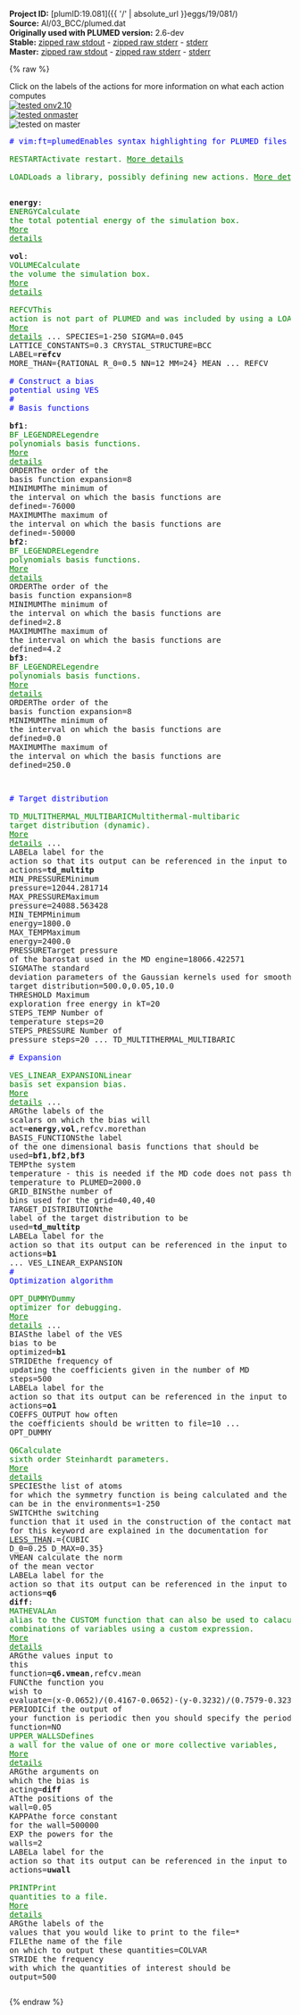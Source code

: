 **Project ID:** [plumID:19.081]({{ '/' | absolute_url }}eggs/19/081/)  
**Source:** Al/03_BCC/plumed.dat  
**Originally used with PLUMED version:** 2.6-dev  
**Stable:** [zipped raw stdout](plumed.dat.plumed.stdout.txt.zip) - [zipped raw stderr](plumed.dat.plumed.stderr.txt.zip) - [stderr](plumed.dat.plumed.stderr)  
**Master:** [zipped raw stdout](plumed.dat.plumed_master.stdout.txt.zip) - [zipped raw stderr](plumed.dat.plumed_master.stderr.txt.zip) - [stderr](plumed.dat.plumed_master.stderr)  

{% raw %}
<div class="plumedpreheader">
<div class="headerInfo" id="value_details_data/Al/03_BCC/plumed.dat"> Click on the labels of the actions for more information on what each action computes </div>
<div class="containerBadge">
<div class="headerBadge"><a href="plumed.dat.plumed.stderr"><img src="https://img.shields.io/badge/v2.10-failed-red.svg" alt="tested onv2.10" /></a></div>
<div class="headerBadge"><a href="plumed.dat.plumed_master.stderr"><img src="https://img.shields.io/badge/master-failed-red.svg" alt="tested onmaster" /></a></div>
<div class="headerBadge"><img src="https://img.shields.io/badge/with-LOAD-yellow.svg" alt="tested on master" /></div>
</div>
</div>
<pre class="plumedlisting">
<span class="plumedtooltip" style="color:blue"># vim:ft=plumed<span class="right">Enables syntax highlighting for PLUMED files in vim. See <a href="https://www.plumed.org/doc-master/user-doc/html/vim">here for more details. </a><i></i></span></span>
<br/><span class="plumedtooltip" style="color:green">RESTART<span class="right">Activate restart. <a href="https://www.plumed.org/doc-master/user-doc/html/RESTART" style="color:green">More details</a><i></i></span></span>
<br/><span style="display:none;" id="data/Al/03_BCC/plumed.dat">The RESTART action with label <b></b> calculates something</span><span class="plumedtooltip" style="color:green">LOAD<span class="right">Loads a library, possibly defining new actions. <a href="https://www.plumed.org/doc-master/user-doc/html/LOAD" style="color:green">More details</a><i></i></span></span> <span class="plumedtooltip">FILE<span class="right">file to be loaded<i></i></span></span>=<b name="data/Al/03_BCC/plumed.dat">../../RefCV.cpp</b>

<b name="data/Al/03_BCC/plumed.datenergy" onclick='showPath("data/Al/03_BCC/plumed.dat","data/Al/03_BCC/plumed.datenergy","data/Al/03_BCC/plumed.datenergy","brown")'>energy</b>: <span class="plumedtooltip" style="color:green">ENERGY<span class="right">Calculate the total potential energy of the simulation box. <a href="https://www.plumed.org/doc-master/user-doc/html/ENERGY" style="color:green">More details</a><i></i></span></span>
<br/><span style="display:none;" id="data/Al/03_BCC/plumed.datenergy">The ENERGY action with label <b>energy</b> calculates something</span><b name="data/Al/03_BCC/plumed.datvol" onclick='showPath("data/Al/03_BCC/plumed.dat","data/Al/03_BCC/plumed.datvol","data/Al/03_BCC/plumed.datvol","brown")'>vol</b>: <span class="plumedtooltip" style="color:green">VOLUME<span class="right">Calculate the volume the simulation box. <a href="https://www.plumed.org/doc-master/user-doc/html/VOLUME" style="color:green">More details</a><i></i></span></span>
<br/><span style="display:none;" id="data/Al/03_BCC/plumed.datvol">The VOLUME action with label <b>vol</b> calculates the volume of simulation box</span><span class="plumedtooltip" style="color:green">REFCV<span class="right">This action is not part of PLUMED and was included by using a LOAD command <a href="https://www.plumed.org/doc-master/user-doc/html/LOAD" style="color:green">More details</a><i></i></span></span> ...
 SPECIES=1-250
 SIGMA=0.045
 LATTICE_CONSTANTS=0.3
 CRYSTAL_STRUCTURE=BCC
 LABEL=<b name="data/Al/03_BCC/plumed.datrefcv" onclick='showPath("data/Al/03_BCC/plumed.dat","data/Al/03_BCC/plumed.datrefcv","data/Al/03_BCC/plumed.datrefcv","brown")'>refcv</b>
 MORE_THAN={RATIONAL R_0=0.5 NN=12 MM=24}
 MEAN
... REFCV
<br/><span style="color:blue" class="comment"># Construct a bias potential using VES</span>
<span style="color:blue" class="comment">#</span>
<span style="color:blue" class="comment"># Basis functions</span>
<br/><b name="data/Al/03_BCC/plumed.datbf1" onclick='showPath("data/Al/03_BCC/plumed.dat","data/Al/03_BCC/plumed.datbf1","data/Al/03_BCC/plumed.datbf1","brown")'>bf1</b>: <span class="plumedtooltip" style="color:green">BF_LEGENDRE<span class="right">Legendre polynomials basis functions. <a href="https://www.plumed.org/doc-master/user-doc/html/BF_LEGENDRE" style="color:green">More details</a><i></i></span></span> <span class="plumedtooltip">ORDER<span class="right">The order of the basis function expansion<i></i></span></span>=8 <span class="plumedtooltip">MINIMUM<span class="right">The minimum of the interval on which the basis functions are defined<i></i></span></span>=-76000 <span class="plumedtooltip">MAXIMUM<span class="right">The maximum of the interval on which the basis functions are defined<i></i></span></span>=-50000
<span style="display:none;" id="data/Al/03_BCC/plumed.datbf1">The BF_LEGENDRE action with label <b>bf1</b> calculates something</span><b name="data/Al/03_BCC/plumed.datbf2" onclick='showPath("data/Al/03_BCC/plumed.dat","data/Al/03_BCC/plumed.datbf2","data/Al/03_BCC/plumed.datbf2","brown")'>bf2</b>: <span class="plumedtooltip" style="color:green">BF_LEGENDRE<span class="right">Legendre polynomials basis functions. <a href="https://www.plumed.org/doc-master/user-doc/html/BF_LEGENDRE" style="color:green">More details</a><i></i></span></span> <span class="plumedtooltip">ORDER<span class="right">The order of the basis function expansion<i></i></span></span>=8 <span class="plumedtooltip">MINIMUM<span class="right">The minimum of the interval on which the basis functions are defined<i></i></span></span>=2.8 <span class="plumedtooltip">MAXIMUM<span class="right">The maximum of the interval on which the basis functions are defined<i></i></span></span>=4.2
<span style="display:none;" id="data/Al/03_BCC/plumed.datbf2">The BF_LEGENDRE action with label <b>bf2</b> calculates something</span><b name="data/Al/03_BCC/plumed.datbf3" onclick='showPath("data/Al/03_BCC/plumed.dat","data/Al/03_BCC/plumed.datbf3","data/Al/03_BCC/plumed.datbf3","brown")'>bf3</b>: <span class="plumedtooltip" style="color:green">BF_LEGENDRE<span class="right">Legendre polynomials basis functions. <a href="https://www.plumed.org/doc-master/user-doc/html/BF_LEGENDRE" style="color:green">More details</a><i></i></span></span> <span class="plumedtooltip">ORDER<span class="right">The order of the basis function expansion<i></i></span></span>=8 <span class="plumedtooltip">MINIMUM<span class="right">The minimum of the interval on which the basis functions are defined<i></i></span></span>=0.0 <span class="plumedtooltip">MAXIMUM<span class="right">The maximum of the interval on which the basis functions are defined<i></i></span></span>=250.0

<span style="color:blue" class="comment"># Target distribution</span>
<br/><span style="display:none;" id="data/Al/03_BCC/plumed.datbf3">The BF_LEGENDRE action with label <b>bf3</b> calculates something</span><span class="plumedtooltip" style="color:green">TD_MULTITHERMAL_MULTIBARIC<span class="right">Multithermal-multibaric target distribution (dynamic). <a href="https://www.plumed.org/doc-master/user-doc/html/TD_MULTITHERMAL_MULTIBARIC" style="color:green">More details</a><i></i></span></span> ... 
 <span class="plumedtooltip">LABEL<span class="right">a label for the action so that its output can be referenced in the input to other actions<i></i></span></span>=<b name="data/Al/03_BCC/plumed.dattd_multitp" onclick='showPath("data/Al/03_BCC/plumed.dat","data/Al/03_BCC/plumed.dattd_multitp","data/Al/03_BCC/plumed.dattd_multitp","brown")'>td_multitp</b>
 <span class="plumedtooltip">MIN_PRESSURE<span class="right">Minimum pressure<i></i></span></span>=12044.281714
 <span class="plumedtooltip">MAX_PRESSURE<span class="right">Maximum pressure<i></i></span></span>=24088.563428
 <span class="plumedtooltip">MIN_TEMP<span class="right">Minimum energy<i></i></span></span>=1800.0
 <span class="plumedtooltip">MAX_TEMP<span class="right">Maximum energy<i></i></span></span>=2400.0
 <span class="plumedtooltip">PRESSURE<span class="right">Target pressure of the barostat used in the MD engine<i></i></span></span>=18066.422571
 <span class="plumedtooltip">SIGMA<span class="right">The standard deviation parameters of the Gaussian kernels used for smoothing the target distribution<i></i></span></span>=500.0,0.05,10.0
 <span class="plumedtooltip">THRESHOLD<span class="right"> Maximum exploration free energy in kT<i></i></span></span>=20
 <span class="plumedtooltip">STEPS_TEMP<span class="right"> Number of temperature steps<i></i></span></span>=20
 <span class="plumedtooltip">STEPS_PRESSURE<span class="right"> Number of pressure steps<i></i></span></span>=20
... TD_MULTITHERMAL_MULTIBARIC
<br/><span style="color:blue" class="comment"># Expansion</span>
<br/><span style="display:none;" id="data/Al/03_BCC/plumed.dattd_multitp">The TD_MULTITHERMAL_MULTIBARIC action with label <b>td_multitp</b> calculates something</span><span class="plumedtooltip" style="color:green">VES_LINEAR_EXPANSION<span class="right">Linear basis set expansion bias. <a href="https://www.plumed.org/doc-master/user-doc/html/VES_LINEAR_EXPANSION" style="color:green">More details</a><i></i></span></span> ...
 <span class="plumedtooltip">ARG<span class="right">the labels of the scalars on which the bias will act<i></i></span></span>=<b name="data/Al/03_BCC/plumed.datenergy">energy</b>,<b name="data/Al/03_BCC/plumed.datvol">vol</b>,refcv.morethan
 <span class="plumedtooltip">BASIS_FUNCTIONS<span class="right">the label of the one dimensional basis functions that should be used<i></i></span></span>=<b name="data/Al/03_BCC/plumed.datbf1">bf1</b>,<b name="data/Al/03_BCC/plumed.datbf2">bf2</b>,<b name="data/Al/03_BCC/plumed.datbf3">bf3</b>
 <span class="plumedtooltip">TEMP<span class="right">the system temperature - this is needed if the MD code does not pass the temperature to PLUMED<i></i></span></span>=2000.0
 <span class="plumedtooltip">GRID_BINS<span class="right">the number of bins used for the grid<i></i></span></span>=40,40,40
 <span class="plumedtooltip">TARGET_DISTRIBUTION<span class="right">the label of the target distribution to be used<i></i></span></span>=<b name="data/Al/03_BCC/plumed.dattd_multitp">td_multitp</b>
 <span class="plumedtooltip">LABEL<span class="right">a label for the action so that its output can be referenced in the input to other actions<i></i></span></span>=<b name="data/Al/03_BCC/plumed.datb1" onclick='showPath("data/Al/03_BCC/plumed.dat","data/Al/03_BCC/plumed.datb1","data/Al/03_BCC/plumed.datb1","brown")'>b1</b>
... VES_LINEAR_EXPANSION
<br/><span style="color:blue" class="comment"># Optimization algorithm</span>
<br/><span style="display:none;" id="data/Al/03_BCC/plumed.datb1">The VES_LINEAR_EXPANSION action with label <b>b1</b> calculates the following quantities:<table  align="center" frame="void" width="95%" cellpadding="5%"><tr><td width="5%"><b> Quantity </b>  </td><td><b> Description </b> </td></tr><tr><td width="5%">b1.bias</td><td>the instantaneous value of the bias potential</td></tr><tr><td width="5%">b1.force2</td><td>the instantaneous value of the squared force due to this bias potential</td></tr></table></span><span class="plumedtooltip" style="color:green">OPT_DUMMY<span class="right">Dummy optimizer for debugging. <a href="https://www.plumed.org/doc-master/user-doc/html/OPT_DUMMY" style="color:green">More details</a><i></i></span></span> ...
  <span class="plumedtooltip">BIAS<span class="right">the label of the VES bias to be optimized<i></i></span></span>=<b name="data/Al/03_BCC/plumed.datb1">b1</b>
  <span class="plumedtooltip">STRIDE<span class="right">the frequency of updating the coefficients given in the number of MD steps<i></i></span></span>=500
  <span class="plumedtooltip">LABEL<span class="right">a label for the action so that its output can be referenced in the input to other actions<i></i></span></span>=<b name="data/Al/03_BCC/plumed.dato1" onclick='showPath("data/Al/03_BCC/plumed.dat","data/Al/03_BCC/plumed.dato1","data/Al/03_BCC/plumed.dato1","brown")'>o1</b>
  <span class="plumedtooltip">COEFFS_OUTPUT<span class="right"> how often the coefficients should be written to file<i></i></span></span>=10
... OPT_DUMMY
<br/><span style="display:none;" id="data/Al/03_BCC/plumed.dato1">The OPT_DUMMY action with label <b>o1</b> calculates the following quantities:<table  align="center" frame="void" width="95%" cellpadding="5%"><tr><td width="5%"><b> Quantity </b>  </td><td><b> Description </b> </td></tr><tr><td width="5%">o1.value</td><td>a scalar</td></tr></table></span><span class="plumedtooltip" style="color:green">Q6<span class="right">Calculate sixth order Steinhardt parameters. <a href="https://www.plumed.org/doc-master/user-doc/html/Q6" style="color:green">More details</a><i></i></span></span> <span class="plumedtooltip">SPECIES<span class="right">the list of atoms for which the symmetry function is being calculated and the atoms that can be in the environments<i></i></span></span>=1-250 <span class="plumedtooltip">SWITCH<span class="right">the switching function that it used in the construction of the contact matrix. Options for this keyword are explained in the documentation for <a href="https://www.plumed.org/doc-master/user-doc/html/LESS_THAN">LESS_THAN</a>.<i></i></span></span>={CUBIC D_0=0.25 D_MAX=0.35} <span class="plumedtooltip">VMEAN<span class="right"> calculate the norm of the mean vector<i></i></span></span> <span class="plumedtooltip">LABEL<span class="right">a label for the action so that its output can be referenced in the input to other actions<i></i></span></span>=<b name="data/Al/03_BCC/plumed.datq6" onclick='showPath("data/Al/03_BCC/plumed.dat","data/Al/03_BCC/plumed.datq6","data/Al/03_BCC/plumed.datq6","brown")'>q6</b>
<span style="display:none;" id="data/Al/03_BCC/plumed.datq6">The Q6 action with label <b>q6</b> calculates the following quantities:<table  align="center" frame="void" width="95%" cellpadding="5%"><tr><td width="5%"><b> Quantity </b>  </td><td><b> Description </b> </td></tr><tr><td width="5%">q6._vmean</td><td>the norm of the mean vector</td></tr><tr><td width="5%">q6.value</td><td>the norms of the vectors of spherical harmonic coefficients</td></tr></table></span><b name="data/Al/03_BCC/plumed.datdiff" onclick='showPath("data/Al/03_BCC/plumed.dat","data/Al/03_BCC/plumed.datdiff","data/Al/03_BCC/plumed.datdiff","brown")'>diff</b>: <span class="plumedtooltip" style="color:green">MATHEVAL<span class="right">An alias to the CUSTOM function that can also be used to calaculate combinations of variables using a custom expression. <a href="https://www.plumed.org/doc-master/user-doc/html/MATHEVAL" style="color:green">More details</a><i></i></span></span> <span class="plumedtooltip">ARG<span class="right">the values input to this function<i></i></span></span>=<b name="data/Al/03_BCC/plumed.datq6">q6.vmean</b>,refcv.mean <span class="plumedtooltip">FUNC<span class="right">the function you wish to evaluate<i></i></span></span>=(x-0.0652)/(0.4167-0.0652)-(y-0.3232)/(0.7579-0.3232) <span class="plumedtooltip">PERIODIC<span class="right">if the output of your function is periodic then you should specify the periodicity of the function<i></i></span></span>=NO
<span style="display:none;" id="data/Al/03_BCC/plumed.datdiff">The MATHEVAL action with label <b>diff</b> calculates the following quantities:<table  align="center" frame="void" width="95%" cellpadding="5%"><tr><td width="5%"><b> Quantity </b>  </td><td><b> Description </b> </td></tr><tr><td width="5%">diff.value</td><td>an arbitrary function</td></tr></table></span><span class="plumedtooltip" style="color:green">UPPER_WALLS<span class="right">Defines a wall for the value of one or more collective variables, <a href="https://www.plumed.org/doc-master/user-doc/html/UPPER_WALLS" style="color:green">More details</a><i></i></span></span> <span class="plumedtooltip">ARG<span class="right">the arguments on which the bias is acting<i></i></span></span>=<b name="data/Al/03_BCC/plumed.datdiff">diff</b> <span class="plumedtooltip">AT<span class="right">the positions of the wall<i></i></span></span>=0.05 <span class="plumedtooltip">KAPPA<span class="right">the force constant for the wall<i></i></span></span>=500000 <span class="plumedtooltip">EXP<span class="right"> the powers for the walls<i></i></span></span>=2 <span class="plumedtooltip">LABEL<span class="right">a label for the action so that its output can be referenced in the input to other actions<i></i></span></span>=<b name="data/Al/03_BCC/plumed.datuwall" onclick='showPath("data/Al/03_BCC/plumed.dat","data/Al/03_BCC/plumed.datuwall","data/Al/03_BCC/plumed.datuwall","brown")'>uwall</b>
<br/><span style="display:none;" id="data/Al/03_BCC/plumed.datuwall">The UPPER_WALLS action with label <b>uwall</b> calculates the following quantities:<table  align="center" frame="void" width="95%" cellpadding="5%"><tr><td width="5%"><b> Quantity </b>  </td><td><b> Description </b> </td></tr><tr><td width="5%">uwall.bias</td><td>the instantaneous value of the bias potential</td></tr><tr><td width="5%">uwall.force2</td><td>the instantaneous value of the squared force due to this bias potential</td></tr></table></span><span class="plumedtooltip" style="color:green">PRINT<span class="right">Print quantities to a file. <a href="https://www.plumed.org/doc-master/user-doc/html/PRINT" style="color:green">More details</a><i></i></span></span> <span class="plumedtooltip">ARG<span class="right">the labels of the values that you would like to print to the file<i></i></span></span>=* <span class="plumedtooltip">FILE<span class="right">the name of the file on which to output these quantities<i></i></span></span>=COLVAR <span class="plumedtooltip">STRIDE<span class="right"> the frequency with which the quantities of interest should be output<i></i></span></span>=500
</pre>
{% endraw %}
